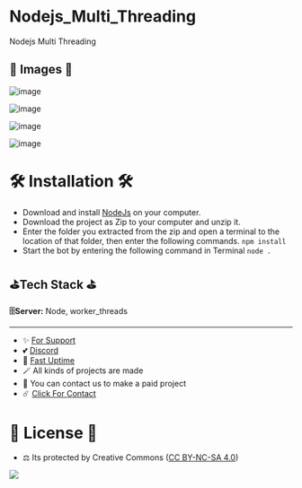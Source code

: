 # Nodejs_Multi_Threading
Nodejs Multi Threading

## 🎈 Images 🎈

![image](https://github.com/fastuptime/Nodejs_Multi_Threading/assets/63351166/8ef3728a-7b17-48e0-999c-878b6ce7714f)

![image](https://github.com/fastuptime/Nodejs_Multi_Threading/assets/63351166/5e546d16-131b-4367-8e16-3d4aefcb383e)

![image](https://github.com/fastuptime/Nodejs_Multi_Threading/assets/63351166/1be83bef-93c9-4931-a7fb-8fe08373a580)

![image](https://github.com/fastuptime/Nodejs_Multi_Threading/assets/63351166/6b74f102-30e7-4cfe-a826-304b4c20b913)


# 🛠️ Installation 🛠️

- Download and install [NodeJs](https://nodejs.org/en/download) on your computer.
- Download the project as Zip to your computer and unzip it.
- Enter the folder you extracted from the zip and open a terminal to the location of that folder, then enter the following commands.
`npm install`
- Start the bot by entering the following command in Terminal
`node .`

## ⛳Tech Stack ⛳

**🗄️Server:** Node, worker_threads

---
- ✨ [For Support](https://github.com/sponsors/fastuptime) <br>
- 💕 [Discord](https://fastuptime.com/discord)<br>
- 🏓 [Fast Uptime](https://fastuptime.com/)<br>
- 🪄 All kinds of projects are made <br>
- 🧨 You can contact us to make a paid project<br>
- ☄️ [Click For Contact](mailto:fastuptime@gmail.com)<br>

# 🎯 License 🎯
- ⚖️ Its protected by Creative Commons ([CC BY-NC-SA 4.0](https://creativecommons.org/licenses/by-nc-sa/4.0/))

<a href="https://creativecommons.org/licenses/by-nc-sa/4.0/" title="BYNCSA40"><img src="https://licensebuttons.net/l/by-nc-sa/4.0/88x31.png"></a>
